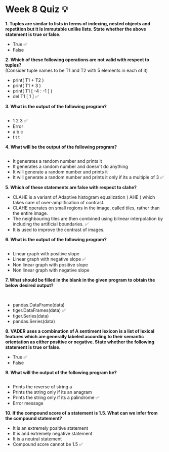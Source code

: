 # Week 8 Quiz 💡

**1. Tuples are similar to lists in terms of indexing, nested objects and repetition but it is immutable unlike lists. State whether the above statement is true or false.**

- True  ✅
- False

**2. Which of these following operations are not valid with respect to tuples?**\
 (Consider tuple names to be T1 and T2 with 5 elements in each of it)
- print( T1 + T2 )
- print( T1 * 3 )
- print( T1 [ -4 : -1 ] )
- del T1 [ 1 ]  ✅

**3. What is the output of the following program?**

<img src="https://storage.googleapis.com/swayam-node1-production.appspot.com/assets/img/noc21_cs75/W8A8Q3.PNG" alt="">

- 1 2 3  ✅
- Error
- a b c
- t t t

**4. What will be the output of the following program?**

<img src="https://storage.googleapis.com/swayam-node1-production.appspot.com/assets/img/noc21_cs75/W8A8Q4.PNG" alt="">

- It generates a random number and prints it
- It generates a random number and doesn't do anything
- It will generate a random number and prints it
- It will generate a random number and prints it only if its a multiple of 3  ✅

**5. Which of these statements are false with respect to clahe?**

- CLAHE is a variant of Adaptive histogram equalization ( AHE ) which takes care of over-amplification of contrast.
- CLAHE operates on small regions in the image, called tiles, rather than the entire image.
- The neighbouring tiles are then combined using bilinear interpolation by including the artificial boundaries.  ✅
- It is used to improve the contrast of images.
 
**6. What is the output of the following program?**

<img src="https://storage.googleapis.com/swayam-node1-production.appspot.com/assets/img/noc21_cs75/W8A8Q6.PNG" alt="">

- Linear graph with positive slope
- Linear graph with negative slope  ✅
- Non linear graph with positive slope
- Non linear graph with negative slope

**7. What should be filled in the blank in the given program to obtain the below desired output?**

<img src="https://storage.googleapis.com/swayam-node1-production.appspot.com/assets/img/noc21_cs75/W8A8Q7a.PNG" alt="">

<img src="https://storage.googleapis.com/swayam-node1-production.appspot.com/assets/img/noc21_cs75/W8A8Q7b.PNG" alt="">

- pandas.DataFrame(data)
- tiger.DataFrames(data)  ✅
- tiger.Series(data)
- pandas.Series(data)

**8. VADER uses a combination of A sentiment lexicon is a list of lexical features which are generally labeled according to their semantic orientation as either positive or negative. State whether the following statement is true or false.**

- True  ✅
- False

**9. What will the output of the following program be?**

<img src="https://storage.googleapis.com/swayam-node1-production.appspot.com/assets/img/noc21_cs75/W8A8Q9.PNG" alt="">

- Prints the reverse of string a
- Prints the string only if its an anagram
- Prints the string only if its a palindrome  ✅
- Error message

**10. If the compound score of a statement is 1.5. What can we infer from the compound statement?**

- It is an extremely positive statement
- It is and extremely negative statement
- It is a neutral statement
- Compound score cannot be 1.5  ✅
